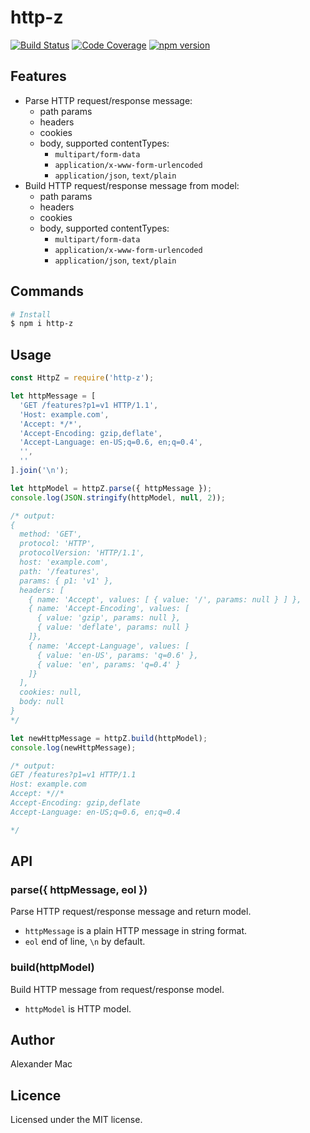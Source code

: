 # http-z

[![Build Status](https://travis-ci.org/AlexanderMac/http-z.svg?branch=master)](https://travis-ci.org/AlexanderMac/http-z)
[![Code Coverage](https://codecov.io/gh/AlexanderMac/http-z/branch/master/graph/badge.svg)](https://codecov.io/gh/AlexanderMac/http-z)
[![npm version](https://badge.fury.io/js/http-z.svg)](https://badge.fury.io/js/http-z)

## Features

* Parse HTTP request/response message:
  - path params
  - headers
  - cookies
  - body, supported contentTypes:
    - `multipart/form-data`
    - `application/x-www-form-urlencoded`
    - `application/json`, `text/plain`
* Build HTTP request/response message from model:
  - path params
  - headers
  - cookies
  - body, supported contentTypes:
    - `multipart/form-data`
    - `application/x-www-form-urlencoded`
    - `application/json`, `text/plain`

## Commands

```sh
# Install
$ npm i http-z
```

## Usage

```js
const HttpZ = require('http-z');

let httpMessage = [
  'GET /features?p1=v1 HTTP/1.1',
  'Host: example.com',
  'Accept: */*',
  'Accept-Encoding: gzip,deflate',
  'Accept-Language: en-US;q=0.6, en;q=0.4',
  '',
  ''
].join('\n');

let httpModel = httpZ.parse({ httpMessage });
console.log(JSON.stringify(httpModel, null, 2));

/* output:
{ 
  method: 'GET',
  protocol: 'HTTP',
  protocolVersion: 'HTTP/1.1',
  host: 'example.com',
  path: '/features',
  params: { p1: 'v1' },
  headers: [
    { name: 'Accept', values: [ { value: '/', params: null } ] },
    { name: 'Accept-Encoding', values: [ 
      { value: 'gzip', params: null },
      { value: 'deflate', params: null }
    ]},
    { name: 'Accept-Language', values: [
      { value: 'en-US', params: 'q=0.6' },
      { value: 'en', params: 'q=0.4' } 
    ]}
  ],
  cookies: null,
  body: null
}
*/

let newHttpMessage = httpZ.build(httpModel);
console.log(newHttpMessage);

/* output:
GET /features?p1=v1 HTTP/1.1
Host: example.com
Accept: *//*
Accept-Encoding: gzip,deflate
Accept-Language: en-US;q=0.6, en;q=0.4

*/
```

## API

### parse({ httpMessage, eol })
Parse HTTP request/response message and return model.

- `httpMessage` is a plain HTTP message in string format.
- `eol` end of line, `\n` by default.

### build(httpModel)
Build HTTP message from request/response model.

- `httpModel` is HTTP model.

## Author
Alexander Mac

## Licence
Licensed under the MIT license.
